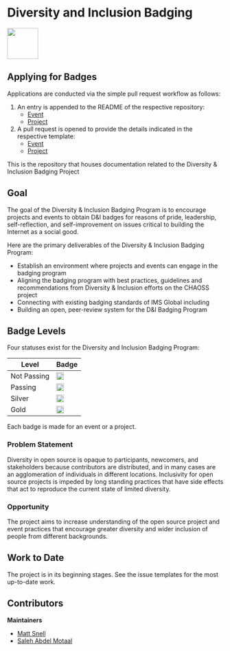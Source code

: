 # Diversity and Inclusion Badging

<img src="https://github.com/badging/meta/blob/master/assets/badges/badging.png" height=72 />

## Applying for Badges

Applications are conducted via the simple pull request workflow as follows:

1. An entry is appended to the README of the respective repository:
   - [Event](https://github.com/badging/event-diversity-and-inclusion/edit/master/README.md)
   - [Project](https://github.com/badging/project-diversity-and-inclusion/edit/master/README.md)
2. A pull request is opened to provide the details indicated in the respective template:
   - [Event](https://github.com/badging/event-diversity-and-inclusion/blob/master/.github/PULL_REQUEST_TEMPLATE.md)
   - [Project](https://github.com/badging/project-diversity-and-inclusion/blob/master/.github/PULL_REQUEST_TEMPLATE.md)

This is the repository that houses documentation related to the Diversity & Inclusion Badging Project

## Goal

The goal of the Diversity & Inclusion Badging Program is to encourage projects and events to obtain D&I badges for reasons of pride, leadership, self-reflection, and self-improvement on issues critical to building the Internet as a social good.

Here are the primary deliverables of the Diversity & Inclusion Badging Program:

  * Establish an environment where projects and events can engage in the badging program
  * Aligning the badging program with best practices, guidelines and recommendations from Diversity & Inclusion efforts on the CHAOSS project
  * Connecting with existing badging standards of IMS Global including
  * Building an open, peer-review system for the D&I Badging Program

## Badge Levels

Four statuses exist for the Diversity and Inclusion Badging Program:

| Level        | Badge
|--------------|---------------------------------------------------
| Not Passing  | <img src="https://github.com/badging/meta/blob/master/assets/badges/pending.png" height=18 />
| Passing      | <img src="https://github.com/badging/meta/blob/master/assets/badges/passing.png" height=18 />
| Silver       | <img src="https://github.com/badging/meta/blob/master/assets/badges/silver.png" height=18 />
| Gold         | <img src="https://github.com/badging/meta/blob/master/assets/badges/gold.png" height=18 />

Each badge is made for an event or a project.

### Problem Statement

Diversity in open source is opaque to participants, newcomers, and stakeholders because contributors are distributed, and in many cases are an agglomeration of individuals in different locations. Inclusivity for open source projects is impeded by long standing practices that have side effects that act to reproduce the current state of limited diversity.

### Opportunity

The project aims to increase understanding of the open source project and event practices that encourage greater diversity and wider inclusion of people from different backgrounds.

## Work to Date

The project is in its beginning stages. See the issue templates for the most up-to-date work.

## Contributors

**Maintainers**

- [Matt Snell](https://github.com/nebrethar)
- [Saleh Abdel Motaal](https://github.com/smotaal)
